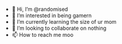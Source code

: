- 👋 Hi, I’m @randomised
- 👀 I’m interested in being gamern
- 🌱 I’m currently learning the size of ur mom
- 💞️ I’m looking to collaborate on nothing
- 📫 How to reach me moo

<!---
randomised/randomised is a ✨ special ✨ repository because its `README.md` (this file) appears on your GitHub profile.
You can click the Preview link to take a look at your changes.
--->
